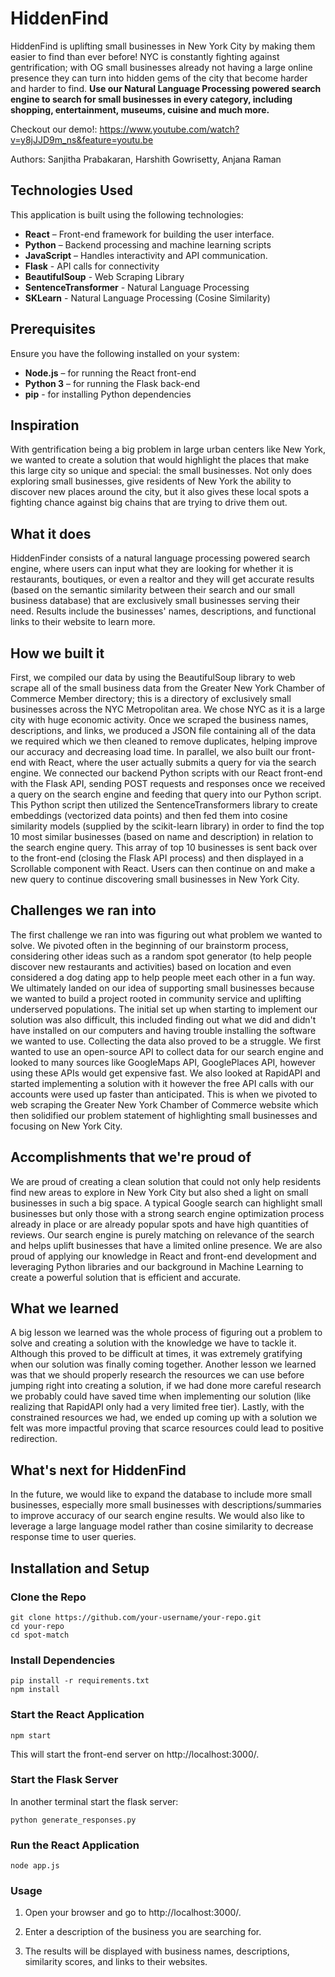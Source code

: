 # HiddenFind
HiddenFind is uplifting small businesses in New York City by making them easier to find than ever before! NYC is constantly fighting against gentrification; with OG small businesses already not having a large online presence they can turn into hidden gems of the city that become harder and harder to find. **Use our Natural Language Processing powered search engine to search for small businesses in every category, including shopping, entertainment, museums, cuisine and much more.** 

Checkout our demo!: https://www.youtube.com/watch?v=y8jJJD9m_ns&feature=youtu.be

Authors: Sanjitha Prabakaran, Harshith Gowrisetty, Anjana Raman


## Technologies Used
This application is built using the following technologies:

- **React** – Front-end framework for building the user interface.
- **Python** – Backend processing and machine learning scripts
- **JavaScript** – Handles interactivity and API communication.
- **Flask** - API calls for connectivity
- **BeautifulSoup** - Web Scraping Library
- **SentenceTransformer** - Natural Language Processing
- **SKLearn** - Natural Language Processing (Cosine Similarity)

## Prerequisites 
Ensure you have the following installed on your system:
- **Node.js** – for running the React front-end
- **Python 3** – for running the Flask back-end
- **pip** - for installing Python dependencies

## Inspiration
With gentrification being a big problem in large urban centers like New York, we wanted to create a solution that would highlight the places that make this large city so unique and special: the small businesses. Not only does exploring small businesses, give residents of New York the ability to discover new places around the city, but it also gives these local spots a fighting chance against big chains that are trying to drive them out. 

## What it does
HiddenFinder consists of a natural language processing powered search engine, where users can input what they are looking for whether it is restaurants, boutiques, or even a realtor and they will get accurate results (based on the semantic similarity between their search and our small business database) that are exclusively small businesses serving their need. Results include the businesses' names, descriptions, and functional links to their website to learn more. 

## How we built it
First, we compiled our data by using the BeautifulSoup library to web scrape all of the small business data from the Greater New York Chamber of Commerce Member directory; this is a directory of exclusively small businesses across the NYC Metropolitan area. We chose NYC as it is a large city with huge economic activity. Once we scraped the business names, descriptions, and links, we produced a JSON file containing all of the data we required which we then cleaned to remove duplicates, helping improve our accuracy and decreasing load time. In parallel, we also built our front-end with React, where the user actually submits a query for via the search engine. We connected our backend Python scripts with our React front-end with the Flask API, sending POST requests and responses once we received a query on the search engine and feeding that query into our Python script. This Python script then utilized the SentenceTransformers library to create embeddings (vectorized data points) and then fed them into cosine similarity models (supplied by the scikit-learn library) in order to find the top 10 most similar businesses (based on name and description) in relation to the search engine query. This array of top 10 businesses is sent back over to the front-end (closing the Flask API process) and then displayed in a Scrollable component with React. Users can then continue on and make a new query to continue discovering small businesses in New York City. 

## Challenges we ran into
The first challenge we ran into was figuring out what problem we wanted to solve. We pivoted often in the beginning of our brainstorm process, considering other ideas such as a random spot generator (to help people discover new restaurants and activities) based on location and even considered a dog dating app to help people meet each other in a fun way. We ultimately landed on our idea of supporting small businesses because we wanted to build a project rooted in community service and uplifting underserved populations. The initial set up when starting to implement our solution was also difficult, this included finding out what we did and didn't have installed on our computers and having trouble installing the software we wanted to use. Collecting the data also proved to be a struggle. We first wanted to use an open-source API to collect data for our search engine and looked to many sources like GoogleMaps API, GooglePlaces API, however using these APIs would get expensive fast. We also looked at RapidAPI and started implementing a solution with it however the free API calls with our accounts were used up faster than anticipated. This is when we pivoted to web scraping the Greater New York Chamber of Commerce website which then solidified our problem statement of highlighting small businesses and focusing on New York City.

## Accomplishments that we're proud of
We are proud of creating a clean solution that could not only help residents find new areas to explore in New York City but also shed a light on small businesses in such a big space. A typical Google search can highlight small businesses but only those with a strong search engine optimization process already in place or are already popular spots and have high quantities of reviews. Our search engine is purely matching on relevance of the search and helps uplift businesses that have a limited online presence. We are also proud of applying our knowledge in React and front-end development and leveraging Python libraries and our background in Machine Learning to create a powerful solution that is efficient and accurate. 

## What we learned
A big lesson we learned was the whole process of figuring out a problem to solve and creating a solution with the knowledge we have to tackle it. Although this proved to be difficult at times, it was extremely gratifying when our solution was finally coming together. Another lesson we learned was that we should properly research the resources we can use before jumping right into creating a solution, if we had done more careful research we probably could have saved time when implementing our solution (like realizing that RapidAPI only had a very limited free tier). Lastly, with the constrained resources we had, we ended up coming up with a solution we felt was more impactful proving that scarce resources could lead to positive redirection.

## What's next for HiddenFind
In the future, we would like to expand the database to include more small businesses, especially more small businesses with descriptions/summaries to improve accuracy of our search engine results. We would also like to leverage a large language model rather than cosine similarity to decrease response time to user queries. 

## Installation and Setup 
### Clone the Repo
```
git clone https://github.com/your-username/your-repo.git
cd your-repo
cd spot-match
```

### Install Dependencies 
```
pip install -r requirements.txt
npm install
```

### Start the React Application
```
npm start
```
This will start the front-end server on http://localhost:3000/.

### Start the Flask Server 
In another terminal start the flask server:
```
python generate_responses.py
```

### Run the React Application
```
node app.js
```
### Usage 
1. Open your browser and go to http://localhost:3000/.

2. Enter a description of the business you are searching for.

3. The results will be displayed with business names, descriptions, similarity scores, and links to their websites.




